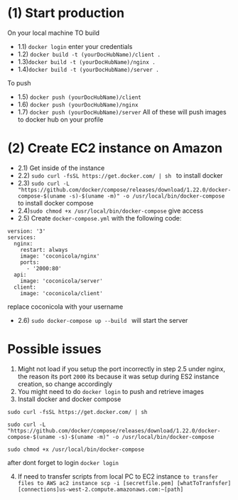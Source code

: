 # (1) Start production
On your local machine
TO build
- 1.1) ```docker login``` enter your credentials
- 1.2) ```docker build -t (yourDocHubName)/client .```
- 1.3)```docker build -t (yourDocHubName)/nginx .```
- 1.4)```docker build -t (yourDocHubName)/server .```

To push
- 1.5) ```docker push (yourDocHubName)/client```
- 1.6) ```docker push (yourDocHubName)/nginx```
- 1.7) ```docker push (yourDocHubName)/server```
All of these will push images to docker hub on your profile

# (2) Create EC2 instance on Amazon
- 2.1) Get inside of the instance
- 2.2) ```sudo curl -fsSL https://get.docker.com/ | sh ``` to install docker
- 2.3) ```sudo curl -L "https://github.com/docker/compose/releases/download/1.22.0/docker-compose-$(uname -s)-$(uname -m)" -o /usr/local/bin/docker-compose``` to install docker compose
- 2.4)```sudo chmod +x /usr/local/bin/docker-compose``` give access
- 2.5) Create ```docker-compose.yml``` with the following code:
```
version: '3'
services:
  nginx:
    restart: always
    image: 'coconicola/nginx'
    ports:
      - '2000:80'
  api:
    image: 'coconicola/server'
  client:
    image: 'coconicola/client'

```

replace coconicola with your username

- 2.6) ```sudo docker-compose up --build ``` will start the server


# Possible issues

1) Might not load if you setup the port incorrectly in step 2.5 under nginx, the reason its port ```2000``` its because it was setup during ES2 instance creation, so change accordingly
2) You might need to do ```docker login``` to push and retrieve images
3) Install docker and docker compose
```
sudo curl -fsSL https://get.docker.com/ | sh

sudo curl -L "https://github.com/docker/compose/releases/download/1.22.0/docker-compose-$(uname -s)-$(uname -m)" -o /usr/local/bin/docker-compose

sudo chmod +x /usr/local/bin/docker-compose
```
after dont forget to login ```docker login```

4) If need to transfer scripts from local PC to EC2 instance
```to transfer files to AWS ac2 instance scp -i [secretfile.pem] [whatToTranfsfer] [connections]us-west-2.compute.amazonaws.com:~[path]```
